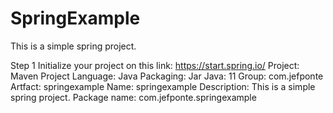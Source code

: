 # SpringExample
This is a simple spring project.


Step 1
        Initialize your project on this link: https://start.spring.io/
        Project: Maven Project
        Language: Java
        Packaging: Jar
        Java: 11
        Group: com.jefponte
        Artfact: springexample
        Name: springexample
        Description: This is a simple spring project.
        Package name: com.jefponte.springexample
